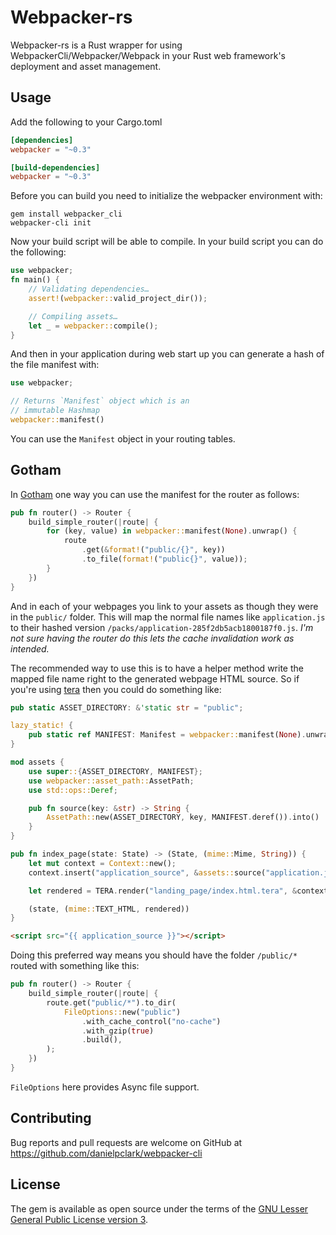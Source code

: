 # Webpacker-rs

Webpacker-rs is a Rust wrapper for using WebpackerCli/Webpacker/Webpack in your Rust web
framework's deployment and asset management.

## Usage

Add the following to your Cargo.toml

```toml
[dependencies]
webpacker = "~0.3"

[build-dependencies]
webpacker = "~0.3"
```

Before you can build you need to initialize the webpacker environment with:

    gem install webpacker_cli
    webpacker-cli init

Now your build script will be able to compile. In your build script you can do the following:

```rust
use webpacker;
fn main() {
    // Validating dependencies…
    assert!(webpacker::valid_project_dir());

    // Compiling assets…
    let _ = webpacker::compile();
}
```

And then in your application during web start up you can generate
a hash of the file manifest with:

```rust
use webpacker;

// Returns `Manifest` object which is an
// immutable Hashmap
webpacker::manifest()
```

You can use the `Manifest` object in your routing tables.

## Gotham

In [Gotham](https://gotham.rs/) one way you can use the manifest for the router as follows:

```rust
pub fn router() -> Router {
    build_simple_router(|route| {
        for (key, value) in webpacker::manifest(None).unwrap() {
            route
                .get(&format!("public/{}", key))
                .to_file(format!("public{}", value));
        }
    })
}
```

And in each of your webpages you link to your assets as though they were in the `public/` folder. 
This will map the normal file names like `application.js` to their hashed version
`/packs/application-285f2db5acb1800187f0.js`.  _I'm not sure having the router do this lets the cache
invalidation work as intended._

The recommended way to use this is to have a helper method write the mapped file name right to
the generated webpage HTML source.  So if you're using [tera](https://github.com/Keats/tera) then you
could do something like:

```rust
pub static ASSET_DIRECTORY: &'static str = "public";

lazy_static! {
    pub static ref MANIFEST: Manifest = webpacker::manifest(None).unwrap();
}

mod assets {
    use super::{ASSET_DIRECTORY, MANIFEST};
    use webpacker::asset_path::AssetPath;
    use std::ops::Deref;

    pub fn source(key: &str) -> String {
        AssetPath::new(ASSET_DIRECTORY, key, MANIFEST.deref()).into()
    }
}

pub fn index_page(state: State) -> (State, (mime::Mime, String)) {
    let mut context = Context::new();
    context.insert("application_source", &assets::source("application.js"));

    let rendered = TERA.render("landing_page/index.html.tera", &context).unwrap();

    (state, (mime::TEXT_HTML, rendered))
}
```

```html
<script src="{{ application_source }}"></script>
```

Doing this preferred way means you should have the folder `/public/*` routed with something like this:

```rust
pub fn router() -> Router {
    build_simple_router(|route| {
        route.get("public/*").to_dir(
            FileOptions::new("public")
                .with_cache_control("no-cache")
                .with_gzip(true)
                .build(),
        );
    })  
}
```

`FileOptions` here provides Async file support.

## Contributing

Bug reports and pull requests are welcome on GitHub at https://github.com/danielpclark/webpacker-cli


## License

The gem is available as open source under the terms of the [GNU Lesser General Public License version 3](https://opensource.org/licenses/LGPL-3.0).
